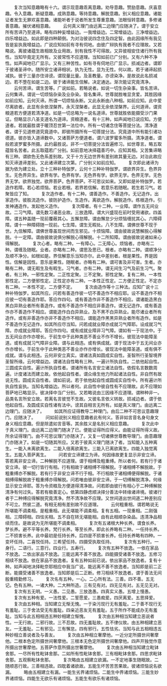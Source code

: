<!-- { "loadSidebar": true } -->
　　复次当知意趣略有十六。谓示现意趣乖离意趣。劝导意趣。赞励意趣。庆喜意趣。令入意趣。断疑意趣。成熟意趣。等持意趣。解脱意趣。别义相应意趣。诸能证者发生无罪欢喜意趣。诸能听者于说者所发生尊重意趣。法眼恒转意趣。多修诸善意趣。摧伏诸相意趣。
　　云何真义理门由远离二边理门应随决了。谓于安立所有苦谛乃至道谛。略有四种妄增益边。一我增益边。二常增益边。三净增益边。四乐增益边。如此即是四种颠倒。为对治彼说四念住及四定智。由此因缘所有我见皆是妄执我增益边。广说应知如前有寻有伺地。由彼广辩执有我者不应理故。又若略说。离彼诸蕴生故相故及业用故。别有我性不可得故。又异彼相安住诸行所有我性。当知毕竟定无所有。又彼常性不应道理。当知如前已广分别。又有六种不净性。如声闻地已广显示。又有三种苦性。如有寻有伺地已广显示。损减边者。谓即于彼诸圣谛中。随所安立诸谛相状。执为无性。显为无性。何以故。若于诸谛起损减执。彼于三量亦住诽谤。谓现量比量。及圣教量。亦谤染净。是故说此名损减边。若不堕在如是二边。彼于诸谛能生信解。决定通达。渐次能证究竟清净。
　　云何苦谛。谓生苦等。广说如前。若略说者。如说一切生杂染事。皆名苦谛。云何集谛。谓说一切烦恼杂染及业杂染。皆名集谛。世尊就胜唯显贪爱。其胜因缘如前应知。云何灭谛。所谓一切烦恼永断。又此永断由八种相。如前应知。此中爱尽离欲者。此显有余依涅槃界。永灭涅槃者。此显无余依涅槃界。云何道谛。谓资粮道若方便道若清净道。如是一切总略为一说名道谛。世尊就胜依能摄受沙门果证。但略显示八圣支道名为道谛。资粮道者。有十三种。如声闻地已说应知。方便道者。若就最胜谓于暖顶忍世第一法位中。所有一切诸念住等菩提分法。清净道者。谓于见道修道究竟道中。即彼所摄所有一切菩提分法。究竟道中所有能引诸功德道。彼亦皆入道谛数中。又诸菩萨方便道者。谓六波罗蜜多所摄。清净道者。谓般若波罗蜜多所摄。此约最胜说。非不一切菩提分法皆遍修习。如世尊言。略五取蕴皆名苦者。此五取蕴若广分别。如前意地决择蕴善巧中。应知其相。又苦集谛略有三种。谓欲色无色系差别故。又于十方无边世界有差别故其量无边。对治此故应知灭谛道谛差别。又此诸谛建立次第。广分别义如前应知。
　　复次即此诸谛为据为依为建立处。立十三种补特伽罗。云何十三种补特伽罗。谓欲界异生。色界异生。无色界异生。欲界有学。色界有学。无色界有学。欲界无学。色界无学。无色界无学。欲界独觉。欲界菩萨。色界菩萨。不可思议如来。又即如是补特伽罗。若造作若障。若心若烦恼。若业若根。若界若信解。若意乐若随眠。若生若习气。若聚皆应了知。
　　复次造作者。有十二种。谓善造作。不善造作。无记造作。出家造作。彼胜流造作。彼防护造作。生造作。离欲造作。解脱造作。练根造作。引发神通造作。发起他义造作。
　　复次障者。有十二种。一业障。谓作五无间业故。二习气障。谓先数习诸恶业故。三放逸障。谓大兴盛现在前时受用诸欲。四盖障。谓五种盖随一现前覆蔽其心。五懈怠障。谓由懈怠少分烦恼缠扰其心。六障碍障。谓十一种障碍随一现前。七生障。谓生无暇处。八不生障。谓佛世尊不现于世。九信解障。谓佛世尊虽现世间而生邪见。十烦恼障。谓由彼故说慧解脱心得解脱。十一定障。谓由彼故说俱分解脱心得解脱。十二所知障。谓由彼故说诸如来心得解脱。
　　复次心者。略有二种。一有障心。二无障心。烦恼者。亦略有二种。谓缠及随眠。业者。亦略有二种。谓思及思已。根者。亦略有二种。谓顺净分及顺不净分。如根如是。界信解意乐当知亦尔。此中差别者。根是果性。界是因性。信解是因性。意乐是果性。随眠者。亦略有二种。谓可害及非可害。生者。亦略有二种。谓无暇生及有暇生。习气者。亦有二种。谓无间生习气及前生习气。聚者。有三种。一邪性定聚。二正性定聚。三不定聚。邪性定聚。复有二种。一本性邪性定。二方便邪性定。正性定亦有二种。一本性正性定。二方便正性定。不定亦有二种。一本性不定。二方便不定。
　　复次由造作等十三种法。应知广说十三种补特伽罗。如其所应。问若有善造作彼一切不善造作不相应耶。设不善造作不相应彼一切有善造作耶。答应作四句。或有善造作非不善造作不相应。谓诸能造黑白黑白异熟业者所有善造作。或有不善造作不相应非善造作。谓无记造作。或有善造作亦不善造作不相应。谓能造作白白异熟业。及不黑不白异熟业。能尽诸业者所有造作。或有非善造作亦非不善造作不相应。谓能造作黑黑异熟业者所有造作。如是不善造作无记造作。如其所应尽当知。问若成就业障亦成就习气障耶。设成就习气障。亦成就业障耶。答应作四句。或有成就业障非习气障。谓如有一于现法中。于五无间业亦作亦增长。于前生中于此种类恶不善业不作不增长。彼现法中能障圣道。或有成就习气障非业障。谓与此相违。或有俱成就。谓于现法中于五无间业亦作亦增长。于前生中于此种类恶不善业亦作亦增长。彼现法中能障圣道。或有俱不成就。谓与此相违。云何非安立真实。谓诸法真如圆成实自性。圣智所行圣智境界圣智所缘。云何增益边。谓诸法自性略有三种。一遍计所执自性。二依他起自性。三圆成实自性。遍计所执自性者。谓诸所有名言安立诸法自性。依假名言数数周遍。计度诸法而建立故。依他起自性者。谓众缘生他力所起诸法自性。非自然有故说无性。圆成实自性者。谓如前说。若于依他起自性或圆成实自性中。所有遍计所执自性妄执。当知名增益边。所以者何。此自性中彼自性有不应理故。此不应理如菩萨地已略显示。彼决择中当广分别。又若略说由三因缘不应道理。谓种种非一。品类名言所安立故。若离名言彼觉不生故。又彼名言依义转故。损减边者。谓于依他起自性。及圆成实自性诸有法中。谤其自相言无所有。如是真义理门。由远离二边理门。应随决了。
　　如其所应证得教导二种理门。由后二种不可思议意趣理门。应随决了。
　　问如前说别义相应意趣者此有何义。答非如言音名身句身文身义相应意趣。但是除遣如言音等。其余胜义是名别义相应意趣。
　　复次此中于真义理门。由远离二边理门随决了已。便能证得所应得义。由能证得所得义故。所余证得理门。由不可思议理门亦随决了。又复一切诸佛世尊教导理门。由意趣理门亦随决了。如是一切随其所应。又若于彼真义理门随决了者。当知能入五种离生。一能入未离欲离生。二能入倍离欲离生。三能入已离欲离生。四能入独觉离生。五能入菩萨离生。
　　问若安立谛建立为谛。何因缘故更复显示非安立谛。答若离非安立谛。二种解脱不应道理。谓于相缚及粗重缚。所以者何。若有行于诸安立谛。彼一切行皆行有相。行有相故于诸相缚不得解脱。于诸相缚不解脱故。于粗重缚亦不解脱。若有行于非安立谛不行于相。不行相故于诸相缚便得解脱。于诸相缚得解脱故于粗重缚亦得解脱。问若唯由彼非安立谛。于一切缚解脱清净。何缘显示安立谛耶。答为令资粮及方便道得清净故。问若即由彼行有相心于二种缚解脱清净有何过失。答若有极善定心。依第四静虑顺决择分善法中转缘诸谛境。彼诸行者于二种缚应得解脱究竟清净。然不清净故不应理。又世间道出世间道二种差别应不可立。然彼二道。有相无相有差别故不应道理。
　　云何粗重相。谓若略说无所堪能不调柔相。是粗重相。此无堪能不调柔相。复有五相。一现重相。二刚强相。三障碍相。四怯劣相。五不自在转无堪能相。由有此相顺杂染品。违清净品相续而住。是故说为无所堪能不调柔相。
　　复次有五诸根大种长养。谓食长养。梦长养。避不平等长养。梵行长养。等至长养。即此长养略有二种。一任持长养。二不损害长养。此中最初是任持长养。后四是不损害长养。任持长养略有四种。一变坏任持。二喜悦任持。三希望任持。四摄受执取任持。
　　复次有五种行。一身行。二语行。三意行。四业行。五寿行。
　　复次有五种不放逸。一依在家品不放逸。二依出家品不放逸。三能远离不善不放逸。四能摄受诸善不放逸。五修习相续不放逸。依在家品不放逸者。复有五种如前已说。依出家品不放逸者。复有十种。如声闻地决择毗奈耶相应中我当广说。能远离不善不放逸者。当知即是前二正断。能摄受诸善不放逸者。当知即是后二正断。修习相续不放逸者。谓于善法无间殷重精勤修习。
　　复次名有五种。一心。二心所有法。三善。四不善。五无记。色有五种。一诸大种。二大种所造。三有见有对。四无见有对。五无见无对。
　　复次有五无明。一义愚。二见愚。三放逸愚。四真实义愚。五增上慢愚。
　　复次有五种有爱。一法性爱。二誓愿爱。三愚痴爱。四厌离爱。五思择爱。
　　复次由五种相。当知建立无惭无愧。一于染污现行无有羞耻。二于善不现行无有羞耻。三于舍法受无有羞耻。四亲近恶友无有羞耻。五于所作不能成办无有羞耻。当知与此五相相违五种妙相建立惭愧。
　　复次由五种相当知建立恶说者性。一无行故。二邪行故。三不忍故。四无羞耻故。五不律仪故。由五种相建立恶友。一无羞耻。二有邪见。三有懈怠。四有邪行。五性怯劣。当知与此五相相违五种妙相立善说者及与善友。
　　复次由五种相立奢摩他。一近分定所摄世间奢摩他。二根本色定所摄世间奢摩他。三根本无色定所摄世间奢摩他。四声开独觉作意所摄出世奢摩他。五菩萨作意所摄出世奢摩他。
　　复次由五种相当知建立毗钵舍那。一尽所有性毗钵舍那。二如所有性毗钵舍那。三有相毗钵舍那。四思求毗钵舍那。五观察毗钵舍那。
　　复次略由五相建立欲漏。一不定地事生随眠故。二随顺恶行故。三善相违故。四耽着诸欲故。五能生坏苦苦苦果故。彼诸烦恼说名欲漏。
　　略由五相建立有漏。一能生劣界诸烦恼。二能生中界诸烦恼。三能生妙界诸烦恼。四能生无欲乐有诸烦恼。五能生有欲乐有诸烦恼。
